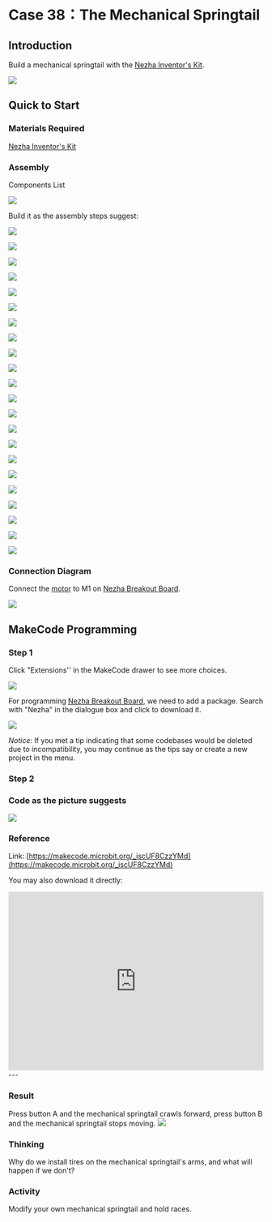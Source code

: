 # Case 38：The Mechanical Springtail

## Introduction
Build a mechanical springtail with the [Nezha Inventor's Kit](https://www.elecfreaks.com/nezha-inventor-s-kit-for-micro-bit-without-micro-bit-board.html). 

![](./images/neza-inventor-s-kit-case-38-01.png)

## Quick to Start

### Materials Required

[Nezha Inventor's Kit](https://www.elecfreaks.com/nezha-inventor-s-kit-for-micro-bit-without-micro-bit-board.html)

### Assembly

Components List

![](./images/neza-inventor-s-kit-case-38-02.png)

Build it as the assembly steps suggest: 

![](./images/neza-inventor-s-kit-step-38-01.png)

![](./images/neza-inventor-s-kit-step-38-02.png)

![](./images/neza-inventor-s-kit-step-38-03.png)

![](./images/neza-inventor-s-kit-step-38-04.png)

![](./images/neza-inventor-s-kit-step-38-05.png)

![](./images/neza-inventor-s-kit-step-38-06.png)

![](./images/neza-inventor-s-kit-step-38-07.png)

![](./images/neza-inventor-s-kit-step-38-08.png)

![](./images/neza-inventor-s-kit-step-38-09.png)

![](./images/neza-inventor-s-kit-step-38-10.png)

![](./images/neza-inventor-s-kit-step-38-11.png)

![](./images/neza-inventor-s-kit-step-38-12.png)

![](./images/neza-inventor-s-kit-step-38-13.png)

![](./images/neza-inventor-s-kit-step-38-14.png)

![](./images/neza-inventor-s-kit-step-38-15.png)

![](./images/neza-inventor-s-kit-step-38-16.png)

![](./images/neza-inventor-s-kit-step-38-17.png)

![](./images/neza-inventor-s-kit-step-38-18.png)

![](./images/neza-inventor-s-kit-step-38-19.png)

![](./images/neza-inventor-s-kit-step-38-20.png)

![](./images/neza-inventor-s-kit-step-38-21.png)

![](./images/neza-inventor-s-kit-step-38-22.png)


### Connection Diagram

Connect the [motor](https://www.elecfreaks.com/geekservo-motor-2kg-compatible-with-lego.html) to M1 on [Nezha Breakout Board](https://www.elecfreaks.com/nezha-breakout-board.html).

![](./images/neza-inventor-s-kit-case-38-03.png)


## MakeCode Programming



### Step 1
Click "Extensions''  in the MakeCode drawer to see more choices.



![](./images/neza-inventor-s-kit-case-37-04.png)

For programming [Nezha Breakout Board](https://www.elecfreaks.com/nezha-breakout-board.html), we need to add a package. Search with "Nezha" in the dialogue box and click to download it. 

![](./images/neza-inventor-s-kit-case-37-06.png)

*Notice*: If you met a tip indicating that some codebases would be deleted due to incompatibility, you may continue as the tips say or create a new project in the menu. 

### Step 2

### Code as the picture suggests

![](./images/neza-inventor-s-kit-case-38-07.png)

### Reference

Link: [https://makecode.microbit.org/_iscUF8CzzYMd](https://makecode.microbit.org/_iscUF8CzzYMd)

You may also download it directly: 

<div style="position:relative;height:0;padding-bottom:70%;overflow:hidden;"><iframe style="position:absolute;top:0;left:0;width:100%;height:100%;" src="https://makecode.microbit.org/#pub:_LjaFs5Ji634D" frameborder="0" sandbox="allow-popups allow-forms allow-scripts allow-same-origin"></iframe></div>  
---

### Result
Press button A and the mechanical springtail crawls forward, press button B and the mechanical springtail stops moving.
![](./images/case_38.gif)


### Thinking

Why do we install tires on the mechanical springtail's arms, and what will happen if we don't?

### Activity
Modify your own mechanical springtail and hold races.

